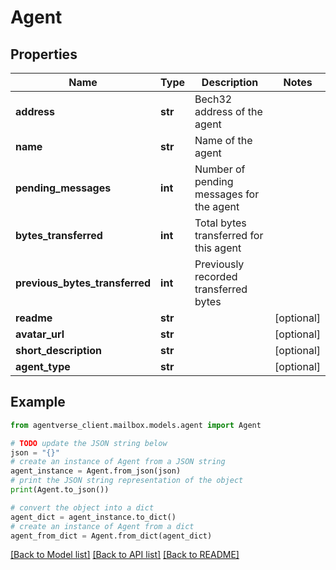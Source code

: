 # Agent


## Properties

Name | Type | Description | Notes
------------ | ------------- | ------------- | -------------
**address** | **str** | Bech32 address of the agent | 
**name** | **str** | Name of the agent | 
**pending_messages** | **int** | Number of pending messages for the agent | 
**bytes_transferred** | **int** | Total bytes transferred for this agent | 
**previous_bytes_transferred** | **int** | Previously recorded transferred bytes | 
**readme** | **str** |  | [optional] 
**avatar_url** | **str** |  | [optional] 
**short_description** | **str** |  | [optional] 
**agent_type** | **str** |  | [optional] 

## Example

```python
from agentverse_client.mailbox.models.agent import Agent

# TODO update the JSON string below
json = "{}"
# create an instance of Agent from a JSON string
agent_instance = Agent.from_json(json)
# print the JSON string representation of the object
print(Agent.to_json())

# convert the object into a dict
agent_dict = agent_instance.to_dict()
# create an instance of Agent from a dict
agent_from_dict = Agent.from_dict(agent_dict)
```
[[Back to Model list]](../README.md#documentation-for-models) [[Back to API list]](../README.md#documentation-for-api-endpoints) [[Back to README]](../README.md)


